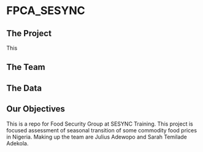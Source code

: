 # FPCA_SESYNC

## The Project
This 

## The Team


## The Data


## Our Objectives




This is a repo for Food Security Group at SESYNC Training. This project is focused assessment of seasonal transition of some commodity food prices in Nigeria. Making up the team are Julius Adewopo and Sarah Temilade Adekola.
